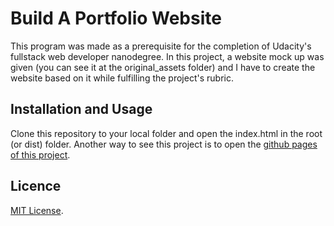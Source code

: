 # Build A Portfolio Website

This program was made as a prerequisite for the completion of Udacity's fullstack web developer nanodegree. In this project, a website mock up was given (you can see it at the original_assets folder) and I have to create the website based on it while fulfilling the project's rubric.

## Installation and Usage

Clone this repository to your local folder and open the index.html in the root (or dist) folder. Another way to see this project is to open the [github pages of this project](https://wahidyankf.github.io/udacity_fullstack_p02_build_a_portfolio_site).

## Licence

[MIT License](https://en.wikipedia.org/wiki/MIT_License).
